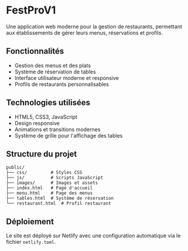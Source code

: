 # FestProV1

Une application web moderne pour la gestion de restaurants, permettant aux établissements de gérer leurs menus, réservations et profils.

## Fonctionnalités

- Gestion des menus et des plats
- Système de réservation de tables
- Interface utilisateur moderne et responsive
- Profils de restaurants personnalisables

## Technologies utilisées

- HTML5, CSS3, JavaScript
- Design responsive
- Animations et transitions modernes
- Système de grille pour l'affichage des tables

## Structure du projet

```
public/
├── css/         # Styles CSS
├── js/          # Scripts JavaScript
├── images/      # Images et assets
├── index.html   # Page d'accueil
├── menu.html    # Page des menus
├── tables.html  # Système de réservation
└── restaurant.html  # Profil restaurant
```

## Déploiement

Le site est déployé sur Netlify avec une configuration automatique via le fichier `netlify.toml`.
